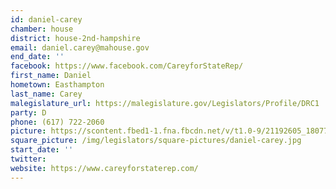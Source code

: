 ```yaml
---
id: daniel-carey
chamber: house
district: house-2nd-hampshire
email: daniel.carey@mahouse.gov
end_date: ''
facebook: https://www.facebook.com/CareyforStateRep/
first_name: Daniel
hometown: Easthampton
last_name: Carey
malegislature_url: https://malegislature.gov/Legislators/Profile/DRC1
party: D
phone: (617) 722-2060
picture: https://scontent.fbed1-1.fna.fbcdn.net/v/t1.0-9/21192605_1807732429256957_3727822782104201992_n.jpg?_nc_cat=105&_nc_ht=scontent.fbed1-1.fna&oh=071425562832e163658c310947211650&oe=5CD8ABAC
square_picture: /img/legislators/square-pictures/daniel-carey.jpg
start_date: ''
twitter:
website: https://www.careyforstaterep.com/
---
```

